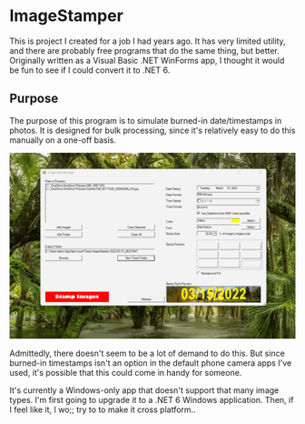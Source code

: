 # ImageStamper

This is project I created for a job I had years ago. It has very limited utility, and there are probably free programs that do the same thing, but better. Originally written as a Visual Basic .NET WinForms app, I thought it would be fun to see if I could convert it to .NET 6.

## Purpose

The purpose of this program is to simulate burned-in date/timestamps in photos. It is designed for bulk processing, since it's relatively easy to do this manually on a one-off basis.

![Image](Demo.gif "Demonstration")

Admittedly, there doesn't seem to be a lot of demand to do this. But since burned-in timestamps isn't an option in the default phone camera apps I've used, it's possible that this could come in handy for someone.

It's currently a Windows-only app that doesn't support that many image types. I'm first going to upgrade it to a .NET 6 Windows application. Then, if I feel like it, I wo;; try to to make it cross platform..
